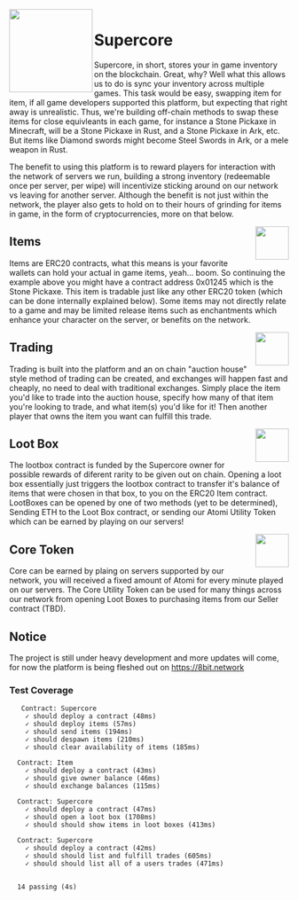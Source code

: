 <img src="https://i.imgur.com/ZmPJjbK.png" data-canonical-src="https://i.imgur.com/ZmPJjbK.png" width="150" align="left" />

# Supercore

Supercore, in short, stores your in game inventory on the blockchain. Great, why? Well what this allows us to do is sync your inventory across multiple games. This task would be easy, swapping item for item, if all game developers supported this platform, but expecting that right away is unrealistic. Thus, we're building off-chain methods to swap these items for close equivleants in each game, for instance a Stone Pickaxe in Minecraft, will be a Stone Pickaxe in Rust, and a Stone Pickaxe in Ark, etc. But items like Diamond swords might become Steel Swords in Ark, or a mele weapon in Rust. 

The benefit to using this platform is to reward players for interaction with the network of servers we run, building a strong inventory (redeemable once per server, per wipe) will incentivize sticking around on our network vs leaving for another server. Although the benefit is not just within the network, the player also gets to hold on to their hours of grinding for items in game, in the form of cryptocurrencies, more on that below.




<img src="https://wiki.teamfortress.com/w/images/thumb/0/00/Group_of_Bundles.png/300px-Group_of_Bundles.png?t=20110605085123" data-canonical-src="https://wiki.teamfortress.com/w/images/thumb/0/00/Group_of_Bundles.png/300px-Group_of_Bundles.png?t=20110605085123" width="60" align="right" />

## Items

Items are ERC20 contracts, what this means is your favorite wallets can hold your actual in game items, yeah... boom. So continuing the example above you might have a contract address 0x01245 which is the Stone Pickaxe. This item is tradable just like any other ERC20 token (which can be done internally explained below). Some items may not directly relate to a game and may be limited release items such as enchantments which enhance your character on the server, or benefits on the network. 




<img src="http://icons.iconarchive.com/icons/aha-soft/large-home/512/Retail-shop-icon.png" data-canonical-src="http://icons.iconarchive.com/icons/aha-soft/large-home/512/Retail-shop-icon.png" width="60" align="right" />

## Trading

Trading is built into the platform and an on chain "auction house" style method of trading can be created, and exchanges will happen fast and cheaply, no need to deal with traditional exchanges. Simply place the item you'd like to trade into the auction house, specify how many of that item you're looking to trade, and what item(s) you'd like for it! Then another player that owns the item you want can fulfill this trade.



<img src="https://netdna.webdesignerdepot.com/uploads6/creative-app-icons/03-app.jpg" data-canonical-src="https://netdna.webdesignerdepot.com/uploads6/creative-app-icons/03-app.jpg" width="60" align="right" />

## Loot Box

The lootbox contract is funded by the Supercore owner for possible rewards of diferent rarity to be given out on chain. Opening a loot box essentially just  triggers the lootbox contract to transfer it's balance of items that were chosen in that box, to you on the ERC20 Item contract. LootBoxes can be opened by one of two methods (yet to be determined), Sending ETH to the Loot Box contract, or sending our Atomi Utility Token which can be earned by playing on our servers!


<img src="https://i.imgur.com/FGdJ7Av.png" data-canonical-src="https://i.imgur.com/FGdJ7Av.png" width="60" align="right" />

## Core Token

Core can be earned by plaing on servers supported by our network, you will received a fixed amount of Atomi for every minute played on our servers. The Core Utility Token can be used for many things across our network from opening Loot Boxes to purchasing items from our Seller contract (TBD).


## Notice

The project is still under heavy development and more updates will come, for now the platform is being fleshed out on https://8bit.network


### Test Coverage
```
   Contract: Supercore
    ✓ should deploy a contract (48ms)
    ✓ should deploy items (57ms)
    ✓ should send items (194ms)
    ✓ should despawn items (210ms)
    ✓ should clear availability of items (185ms)

  Contract: Item
    ✓ should deploy a contract (43ms)
    ✓ should give owner balance (46ms)
    ✓ should exchange balances (115ms)

  Contract: Supercore
    ✓ should deploy a contract (47ms)
    ✓ should open a loot box (1708ms)
    ✓ should should show items in loot boxes (413ms)

  Contract: Supercore
    ✓ should deploy a contract (42ms)
    ✓ should should list and fulfill trades (605ms)
    ✓ should should list all of a users trades (471ms)


  14 passing (4s)
```
